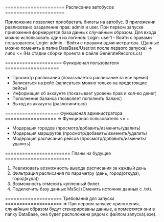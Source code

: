 ===================== Расписание автобусов =====================

Приложение позволяет приобретать билеты на автобус. В приложении
реализовано разделение прав: admin и user. При первом запуске
приложения формируется база данных случайным образом. Для входа
можно использовать один из логинов:
Login: user1 - Войти с правами пользователя.
Login: admin - Войти с правами администратора.
(Данные можно поменять в папке DataBase/User.txt после первого запуска)
=> либо <=
(На стадии сборки проекта в файле GenerateRecords.cs)

==================== Функционал пользователя ===================
* Просмотр расписания (показывается расписание за все время)
* Записаться на рейс (записаться можно только на предстоящие рейсы)
* Информация об аккаунте (показывает уровень прав и кол-во денег)
* Пополнение баланса (позволяет пополнить баланс)
* Выход из аккаунта (разлогиниться)

=================== Функционал администратора ==================
=> Функционал пользователя <=
		+
* Модерация городов (просмотр/добавить/изменить/удалить)
* Модерация маршрутов (просмотр/добавить/изменить/удалить)
* Модерация расписания рейсов (просмотр/добавить/изменить/удалить)

======================= Планы на будущее =======================
1. Реализовать возможность вывода расписания за каждый день
2. Фильтрация расписания по параметру (день, город(откуда), город(куда))
3. Возможность отменять купленный билет
4. Подключить базу данных MsSql (Сменить источник данных с .txt).

==================== Требования для запуска ====================
=> При первом запуске приложения, случайным образом будут
сгенерированы данные, а поместятся они в папку DataBase, она
будет расположена рядом с файлом запуска(.exe).
